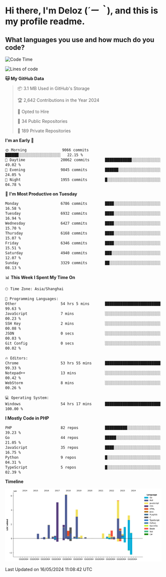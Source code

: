 # **Hi there, I'm Deloz (*´ー｀*), and this is my profile readme.**

## **What languages you use and how much do you code?**

<!--START_SECTION:waka-->
![Code Time](http://img.shields.io/badge/Code%20Time-4%2C002%20hrs%205%20mins-blue)

![Lines of code](https://img.shields.io/badge/From%20Hello%20World%20I%27ve%20Written-40.3%20million%20lines%20of%20code-blue)

**🐱 My GitHub Data** 

> 📦 3.1 MB Used in GitHub's Storage 
 > 
> 🏆 2,642 Contributions in the Year 2024
 > 
> 💼 Opted to Hire
 > 
> 📜 34 Public Repositories 
 > 
> 🔑 189 Private Repositories 
 > 
**I'm an Early 🐤** 

```text
🌞 Morning                9066 commits        ██████░░░░░░░░░░░░░░░░░░░   22.15 % 
🌆 Daytime                20062 commits       ████████████░░░░░░░░░░░░░   49.02 % 
🌃 Evening                9845 commits        ██████░░░░░░░░░░░░░░░░░░░   24.05 % 
🌙 Night                  1955 commits        █░░░░░░░░░░░░░░░░░░░░░░░░   04.78 % 
```
📅 **I'm Most Productive on Tuesday** 

```text
Monday                   6786 commits        ████░░░░░░░░░░░░░░░░░░░░░   16.58 % 
Tuesday                  6932 commits        ████░░░░░░░░░░░░░░░░░░░░░   16.94 % 
Wednesday                6427 commits        ████░░░░░░░░░░░░░░░░░░░░░   15.70 % 
Thursday                 6168 commits        ████░░░░░░░░░░░░░░░░░░░░░   15.07 % 
Friday                   6346 commits        ████░░░░░░░░░░░░░░░░░░░░░   15.51 % 
Saturday                 4940 commits        ███░░░░░░░░░░░░░░░░░░░░░░   12.07 % 
Sunday                   3329 commits        ██░░░░░░░░░░░░░░░░░░░░░░░   08.13 % 
```


📊 **This Week I Spent My Time On** 

```text
🕑︎ Time Zone: Asia/Shanghai

💬 Programming Languages: 
Other                    54 hrs 5 mins       █████████████████████████   99.63 % 
JavaScript               7 mins              ░░░░░░░░░░░░░░░░░░░░░░░░░   00.23 % 
SSH Key                  2 mins              ░░░░░░░░░░░░░░░░░░░░░░░░░   00.08 % 
JSON                     0 secs              ░░░░░░░░░░░░░░░░░░░░░░░░░   00.03 % 
Git Config               0 secs              ░░░░░░░░░░░░░░░░░░░░░░░░░   00.02 % 

🔥 Editors: 
Chrome                   53 hrs 55 mins      █████████████████████████   99.33 % 
Notepad++                13 mins             ░░░░░░░░░░░░░░░░░░░░░░░░░   00.42 % 
WebStorm                 8 mins              ░░░░░░░░░░░░░░░░░░░░░░░░░   00.26 % 

💻 Operating System: 
Windows                  54 hrs 17 mins      █████████████████████████   100.00 % 
```

**I Mostly Code in PHP** 

```text
PHP                      82 repos            ██████████░░░░░░░░░░░░░░░   39.23 % 
Go                       44 repos            █████░░░░░░░░░░░░░░░░░░░░   21.05 % 
JavaScript               35 repos            ████░░░░░░░░░░░░░░░░░░░░░   16.75 % 
Python                   9 repos             █░░░░░░░░░░░░░░░░░░░░░░░░   04.31 % 
TypeScript               5 repos             █░░░░░░░░░░░░░░░░░░░░░░░░   02.39 % 
```



**Timeline**

![Lines of Code chart](https://raw.githubusercontent.com/deloz/deloz/main/assets/bar_graph.png)


 Last Updated on 16/05/2024 11:08:42 UTC
<!--END_SECTION:waka-->
